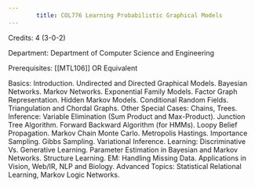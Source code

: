 ```yaml
---
        title: COL776 Learning Probabilistic Graphical Models
---
```

Credits: 4 (3-0-2)

Department: Department of Computer Science and Engineering

Prerequisites: [[MTL106]] OR Equivalent

Basics: Introduction. Undirected and Directed Graphical Models. Bayesian Networks. Markov Networks. Exponential Family Models. Factor Graph Representation. Hidden Markov Models. Conditional Random Fields. Triangulation and Chordal Graphs. Other Special Cases: Chains, Trees. Inference: Variable Elimination (Sum Product and Max-Product). Junction Tree Algorithm. Forward Backward Algorithm (for HMMs). Loopy Belief Propagation. Markov Chain Monte Carlo. Metropolis Hastings. Importance Sampling. Gibbs Sampling. Variational Inference. Learning: Discriminative Vs. Generative Learning. Parameter Estimation in Bayesian and Markov Networks. Structure Learning. EM: Handling Missing Data. Applications in Vision, Web/IR, NLP and Biology. Advanced Topics: Statistical Relational Learning, Markov Logic Networks.